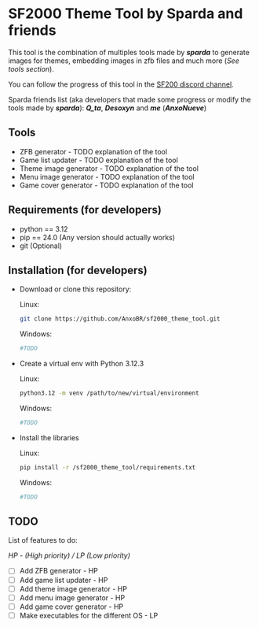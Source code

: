 # SF2000 Theme Tool by Sparda and friends

This tool is the combination of multiples tools made by ***sparda*** to generate images for themes, embedding images in zfb files and much more (*See tools section*).

You can follow the progress of this tool in the [SF200 discord channel](https://discord.gg/retrohandhelds).

Sparda friends list (aka developers that made some progress or modify the tools made by ***sparda***): ***Q_ta***, ***Desoxyn*** and ***me*** (***AnxoNueve***)

## Tools

- ZFB generator - TODO explanation of the tool
- Game list updater - TODO explanation of the tool
- Theme image generator - TODO explanation of the tool
- Menu image generator - TODO explanation of the tool
- Game cover generator - TODO explanation of the tool

## Requirements (for developers)

- python == 3.12
- pip == 24.0 (Any version should actually works)
- git (Optional)

## Installation (for developers)

- Download or clone this repository:

    Linux:
    ```bash
    git clone https://github.com/AnxoBR/sf2000_theme_tool.git
    ```
    
    Windows:
    ```bash
    #TODO
    ```

- Create a virtual env with Python 3.12.3 

    Linux:
    ```bash
    python3.12 -m venv /path/to/new/virtual/environment
    ```
    
    Windows:
    ```bash
    #TODO
    ```
- Install the libraries

    Linux:
    ```bash
    pip install -r /sf2000_theme_tool/requirements.txt
    ```

    Windows:
    ```bash
    #TODO
    ```

## TODO

List of features to do:

*HP - (High priority) / LP (Low priority)*

- [ ] Add ZFB generator - HP
- [ ] Add game list updater - HP
- [ ] Add theme image generator - HP
- [ ] Add menu image generator - HP
- [ ] Add game cover generator - HP
- [ ] Make executables for the different OS - LP